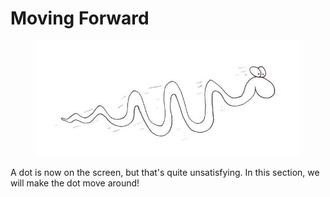 # Moving Forward

<figure>
    <img src="images/moving-forward.jpg" />
</figure>

A dot is now on the screen, but that's quite unsatisfying. In this section,
we will make the dot move around!

